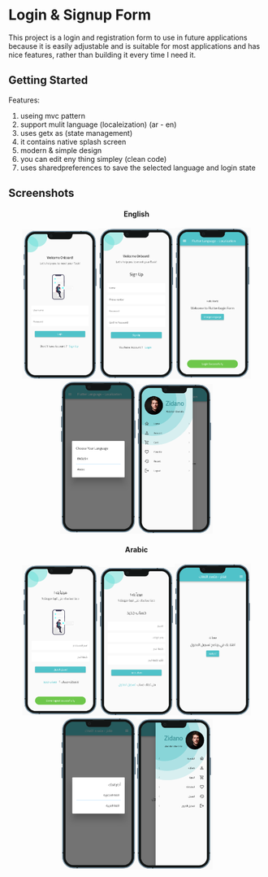 # Login & Signup Form 

This project is a login and registration form to use in future applications because it is easily adjustable and is suitable for most applications and has nice features, rather than building it every time I need it.

## Getting Started

Features:
1. useing mvc pattern
2. support mulit language (localeization) (ar - en)
3. uses getx as (state management)
4. it contains native splash screen
5. modern & simple design
6. you can edit eny thing simpley (clean code) 
7. uses sharedpreferences to save the selected language and login state

## Screenshots

<center><h4>English</h4></center>
<center><img src="screenshots/2.png" width="150"/><img src="screenshots/1.png"width="150"/><img src="screenshots/4.png"width="150"/></center>
<center><img src="screenshots/5.png" width="150"/><img src="screenshots/6.png"width="150"/></center>

<center><h4>Arabic</h4></center>
<center><img src="screenshots/9.png" width="150"/><img src="screenshots/10.png"width="150"/><img src="screenshots/7.png"width="150"/></center>
<center><img src="screenshots/11.png" width="150"/><img src="screenshots/8.png"width="150"/></center>
